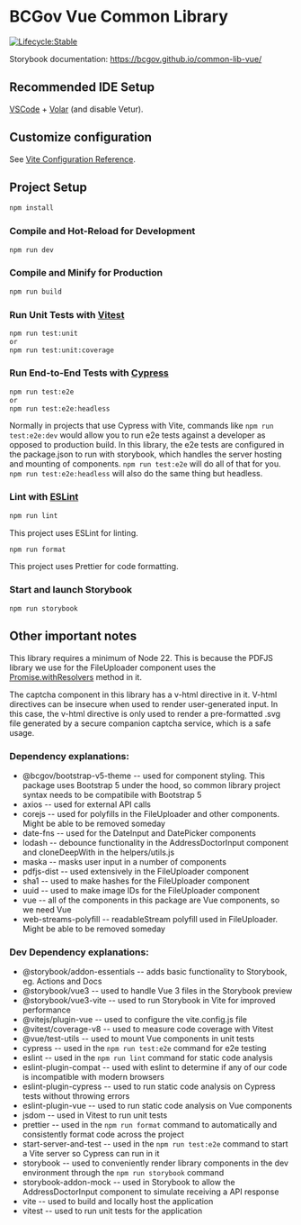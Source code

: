 # BCGov Vue Common Library

[![Lifecycle:Stable](https://img.shields.io/badge/Lifecycle-Stable-97ca00)](https://github.com/bcgov/common-lib-vue)

Storybook documentation: https://bcgov.github.io/common-lib-vue/

## Recommended IDE Setup

[VSCode](https://code.visualstudio.com/) + [Volar](https://marketplace.visualstudio.com/items?itemName=Vue.volar) (and disable Vetur).

## Customize configuration

See [Vite Configuration Reference](https://vitejs.dev/config/).

## Project Setup

```sh
npm install
```

### Compile and Hot-Reload for Development

```sh
npm run dev
```

### Compile and Minify for Production

```sh
npm run build
```

### Run Unit Tests with [Vitest](https://vitest.dev/)

```sh
npm run test:unit
or
npm run test:unit:coverage
```

### Run End-to-End Tests with [Cypress](https://www.cypress.io/)

```sh
npm run test:e2e
or
npm run test:e2e:headless
```

Normally in projects that use Cypress with Vite, commands like `npm run test:e2e:dev` would allow you to run e2e tests against a developer as opposed to production build. In this library, the e2e tests are configured in the package.json to run with storybook, which handles the server hosting and mounting of components. `npm run test:e2e` will do all of that for you. `npm run test:e2e:headless` will also do the same thing but headless.

### Lint with [ESLint](https://eslint.org/)

```sh
npm run lint
```

This project uses ESLint for linting.

```sh
npm run format
```

This project uses Prettier for code formatting.

### Start and launch Storybook

```
npm run storybook
```

## Other important notes

This library requires a minimum of Node 22. This is because the PDFJS library we use for the FileUploader component uses the [Promise.withResolvers](https://developer.mozilla.org/en-US/docs/Web/JavaScript/Reference/Global_Objects/Promise/withResolvers#browser_compatibility) method in it.

The captcha component in this library has a v-html directive in it. V-html directives can be insecure when used to render user-generated input. In this case, the v-html directive is only used to render a pre-formatted .svg file generated by a secure companion captcha service, which is a safe usage.

### Dependency explanations:

- @bcgov/bootstrap-v5-theme -- used for component styling. This package uses Bootstrap 5 under the hood, so common library project syntax needs to be compatibile with Bootstrap 5
- axios -- used for external API calls
- corejs -- used for polyfills in the FileUploader and other components. Might be able to be removed someday
- date-fns -- used for the DateInput and DatePicker components
- lodash -- debounce functionality in the AddressDoctorInput component and cloneDeepWith in the helpers/utils.js
- maska -- masks user input in a number of components
- pdfjs-dist -- used extensively in the FileUploader component
- sha1 -- used to make hashes for the FileUploader component
- uuid -- used to make image IDs for the FileUploader component
- vue -- all of the components in this package are Vue components, so we need Vue
- web-streams-polyfill -- readableStream polyfill used in FileUploader. Might be able to be removed someday

### Dev Dependency explanations:

- @storybook/addon-essentials -- adds basic functionality to Storybook, eg. Actions and Docs
- @storybook/vue3 -- used to handle Vue 3 files in the Storybook preview
- @storybook/vue3-vite -- used to run Storybook in Vite for improved performance
- @vitejs/plugin-vue -- used to configure the vite.config.js file
- @vitest/coverage-v8 -- used to measure code coverage with Vitest
- @vue/test-utils -- used to mount Vue components in unit tests
- cypress -- used in the `npm run test:e2e` command for e2e testing
- eslint -- used in the `npm run lint` command for static code analysis
- eslint-plugin-compat -- used with eslint to determine if any of our code is incompatible with modern browsers
- eslint-plugin-cypress -- used to run static code analysis on Cypress tests without throwing errors
- eslint-plugin-vue -- used to run static code analysis on Vue components
- jsdom -- used in Vitest to run unit tests
- prettier -- used in the `npm run format` command to automatically and consistently format code across the project
- start-server-and-test -- used in the `npm run test:e2e` command to start a Vite server so Cypress can run in it
- storybook -- used to conveniently render library components in the dev environment through the `npm run storybook` command
- storybook-addon-mock -- used in Storybook to allow the AddressDoctorInput component to simulate receiving a API response
- vite -- used to build and locally host the application
- vitest -- used to run unit tests for the application
